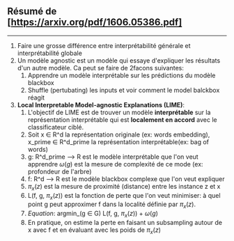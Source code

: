 Résumé de [https://arxiv.org/pdf/1606.05386.pdf]
------------------------------------------------
------------------------------------------------
1. Faire une grosse différence entre interprétabilité générale et interprétabilité globale
2. Un modèle agnostic est un modèle qui essaye d'expliquer les résultats d'un autre modèle. Ca peut se faire de 2facons suivantes:
    1. Apprendre un modèle interprétable sur les prédictions du modèle blackbox
    2. Shuffle (pertubating) les inputs et voir comment le model balckbox réagit
3. **Local Interpretable Model-agnostic Explanations (LIME)**:
    1. L'objectif de LIME est de trouver un modèle **interprétable** sur la représentation interprétable qui est **localement en accord** avec le classificateur ciblé.
    2. Soit x $\in$ R^d la représentation originale (ex: words embedding), x_prime $\in$ R^d_prime la représentation interprétable(ex: bag of words)
    3. g: R^d_prime --> R est le modèle interprétable que l'on veut apprendre $\omega(g)$ est la mesure de complexité de ce mode (ex: profondeur de l'arbre)
    4. f: R^d --> R est le modèle blackbox complexe que l'on veut expliquer
    5. $\pi_x(z)$ est la mesure de proximité (distance) entre les instance z et x
    6. L(f, g, $\pi_x(z)$) est la fonction de perte que l'on veut minimiser: à quel point g peut approximer f dans la localité définie par $\pi_x(z)$.
    7. *Equation*: argmin_(g $\in$ G) L(f, g, $\pi_x(z)$) + $\omega(g)$
    8. En pratique, on estime la perte en faisant un subsampling autour de x avec f et en évaluant avec les poids de $\pi_x(z)$
    